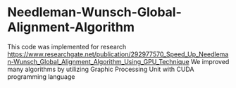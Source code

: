 # Needleman-Wunsch-Global-Alignment-Algorithm
 This code was implemented for research https://www.researchgate.net/publication/292977570_Speed_Up_Needleman-Wunsch_Global_Alignment_Algorithm_Using_GPU_Technique
 We improved many algorithms by utilizing Graphic Processing Unit with CUDA programming language
